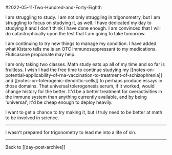 #2022-05-11-Two-Hundred-and-Forty-Eighth

I am struggling to study.  I am not only struggling in trigonometry, but I am struggling to focus on studying it, as well.  I have dedicated my day to studying it and I don't think I have done enough.  I am convinced that I will do catastrophically upon the test that I am going to take tomorrow.

I am continuing to try new things to manage my condition.  I have added what Kistaro tells me is an OTC immunosuppressant to my medications.  Fluticasone propionate may help.

I am only taking two classes.  Math study eats up all of my time and so far is fruitless.  I wish I had the free time to continue studying my [[notes-on-potential-applicability-of-rna-vaccination-to-treatment-of-schizophrenia]] and [[notes-on-tolerogenic-dendritic-cells]] to perhaps produce essays in those domains.  That universal tolerogenesis serum, if it worked, would change history for the better.  It'd be a better treatment for overactivities in the immune system than anything currently available, and by being 'universal', it'd be cheap enough to deploy heavily.

I want to get a chance to try making it, but I truly need to be better at math to be involved in science.

---
I wasn't prepared for trigonometry to lead me into a life of sin.

---
Back to [[day-post-archive]]